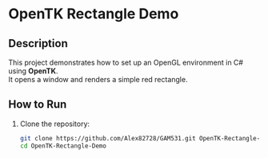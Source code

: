 # OpenTK Rectangle Demo

## Description
This project demonstrates how to set up an OpenGL environment in C# using **OpenTK**.  
It opens a window and renders a simple red rectangle.

## How to Run
1. Clone the repository:
   ```sh
   git clone https://github.com/Alex82728/GAM531.git OpenTK-Rectangle-Demo.git
   cd OpenTK-Rectangle-Demo